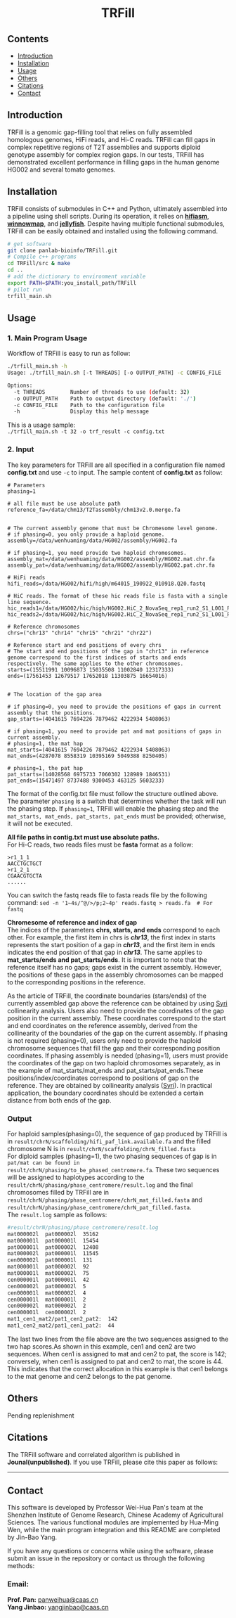 # <center>TRFill</center>

## Contents
- [Introduction](#introduction)
- [Installation](#installation)
- [Usage](#usage)
- [Others](#others)
- [Citations](#citations)
- [Contact](#contact)

## Introduction
TRFill is a genomic gap-filling tool that relies on fully assembled homologous genomes, HiFi reads, and Hi-C reads. TRFill can fill gaps in complex repetitive regions of T2T assemblies and supports diploid genotype assembly for complex region gaps. In our tests, TRFill has demonstrated excellent performance in filling gaps in the human genome HG002 and several tomato genomes.

## Installation
TRFill consists of submodules in C++ and Python, ultimately assembled into a pipeline using shell scripts. During its operation, it relies on **[hifiasm](https://github.com/chhylp123/hifiasm.git)**, **[winnowmap](https://github.com/marbl/Winnowmap.git)**, and **[jellyfish](https://github.com/gmarcais/Jellyfish.git)**. Despite having multiple functional submodules, TRFill can be easily obtained and installed using the following command.  

```sh
# get software
git clone panlab-bioinfo/TRFill.git
# Compile c++ programs 
cd TRFill/src & make
cd ..
# add the dictionary to environment variable
export PATH=$PATH:you_install_path/TRFill
# pilot run
trfill_main.sh
```

## Usage
### 1. Main Program Usage  

Workflow of TRFill is easy to run as follow:  

```sh
./trfill_main.sh -h
Usage: ./trfill_main.sh [-t THREADS] [-o OUTPUT_PATH] -c CONFIG_FILE

Options:
  -t THREADS        Number of threads to use (default: 32)
  -o OUTPUT_PATH    Path to output directory (default: './')
  -c CONFIG_FILE    Path to the configuration file
  -h                Display this help message
```

This is a usage sample:  
`./trfill_main.sh -t 32 -o trf_result -c config.txt`  


### 2. Input
The key parameters for TRFill are all specified in a configuration file named **config.txt** and use `-c` to input. The sample content of **config.txt** as follow:

```  
# Parameters
phasing=1

# all file must be use absolute path
reference_fa=/data/chm13/T2Tassembly/chm13v2.0.merge.fa


# The current assembly genome that must be Chromesome level genome. 
# if phasing=0, you only provide a haploid genome.
assembly=/data/wenhuaming/data/HG002/assembly/HG002.fa

# if phasing=1, you need provide two haploid chromosomes.
assembly_mat=/data/wenhuaming/data/HG002/assembly/HG002.mat.chr.fa
assembly_pat=/data/wenhuaming/data/HG002/assembly/HG002.pat.chr.fa

# HiFi reads
hifi_reads=/data/HG002/hifi/high/m64015_190922_010918.Q20.fastq 

# HiC reads. The format of these hic reads file is fasta with a single line sequence.
hic_reads1=/data/HG002/hic/high/HG002.HiC_2_NovaSeq_rep1_run2_S1_L001_R1_001.fasta
hic_reads2=/data/HG002/hic/high/HG002.HiC_2_NovaSeq_rep1_run2_S1_L001_R2_001.fasta

# Reference chromosomes
chrs=("chr13" "chr14" "chr15" "chr21" "chr22")

# Reference start and end positions of every chrs
# The start and end positions of the gap in "chr13" in reference genome correspond to the first indices of starts and ends respectively. The same applies to the other chromosomes. 
starts=(15511991 10096873 15035508 11002840 12317333)
ends=(17561453 12679517 17652018 11303875 16654016)


# The location of the gap area

# if phasing=0, you need to provide the positions of gaps in current assembly that the positions.
gap_starts=(4041615 7694226 7879462 4222934 5408063)

# if phasing=1, you need to provide pat and mat positions of gaps in current assembly.
# phasing=1, the mat hap
mat_starts=(4041615 7694226 7879462 4222934 5408063)
mat_ends=(4287078 8558319 10395169 5049388 8250405)

# phasing=1, the pat hap
pat_starts=(14028568 6975733 7060302 128989 1846531)
pat_ends=(15471497 8737488 9300453 463125 5603233)
```  

The format of the config.txt file must follow the structure outlined above. The parameter `phasing` is a switch that determines whether the task will run the phasing step. If `phasing=1`, TRFill will enable the phasing step and the `mat_starts, mat_ends, pat_starts, pat_ends` must be provided; otherwise, it will not be executed. 

**All file paths in contig.txt must use absolute paths.**  
For Hi-C reads, two reads files must be **fasta** format as a follow:

```
>r1_1_1
AACCTGCTGCT
>r1_2_1
CGAACGTGCTA
......
```
You can switch the fastq reads file to fasta reads file by the following command:
`sed -n '1~4s/^@/>/p;2~4p' reads.fastq > reads.fa  # For fastq`

**Chromesome of reference and index of gap**  
The indices of the parameters **chrs, starts, and ends** correspond to each other. For example, the first item in chrs is ***chr13***, the first index in starts represents the start position of a gap in ***chr13***, and the first item in ends indicates the end position of that gap in ***chr13***. The same applies to **mat_starts/ends and pat_starts/ends**. It is important to note that the reference itself has no gaps; gaps exist in the current assembly. However, the positions of these gaps in the assembly chromosomes can be mapped to the corresponding positions in the reference. 

As the article of TRFill, the coordinate boundaries (stars/ends) of the currently assembled gap above the reference can be obtained by using [Syri](https://github.com/schneebergerlab/syri.git) collinearity analysis. Users also need to provide the coordinates of the gap position in the current assembly. These coordinates correspond to the start and end coordinates on the reference assembly, derived from the collinearity of the boundaries of the gap on the current assembly. If phasing is not required (phasing=0), users only need to provide the haploid chromosome sequences that fill the gap and their corresponding position coordinates. If phasing assembly is needed (phasing=1), users must provide the coordinates of the gap on two haploid chromosomes separately, as in the example of mat_starts/mat_ends and pat_starts/pat_ends.These positions/index/coordinates correspond to positions of gap on the reference. They are obtained by collinearity analysis ([Syri](https://github.com/schneebergerlab/syri.git)). In practical application, the boundary coordinates should be extended a certain distance from both ends of the gap.

### Output
For haploid samples(phasing=0), the sequence of gap produced by TRFill is in `result/chrN/scaffolding/hifi_paf_link.available.fa` and the filled chromosome N is in `result/chrN/scaffolding/chrN_filled.fasta`  
For diploid samples (phasing=1), the two phasing sequences of gap is in `pat/mat can be found in result/chrN/phasing/to_be_phased_centromere.fa`. These two sequences will be assigned to haplotypes according to the `result/chrN/phasing/phase_centromere/result.log` and the final chromosomes filled by TRFill are in `result/chrN/phasing/phase_centromere/chrN_mat_filled.fasta` and `result/chrN/phasing/phase_centromere/chrN_pat_filled.fasta`.  
The `result.log` sample as follows:  

```sh
#result/chrN/phasing/phase_centromere/result.log
mat000002l	pat000002l	35162
mat000001l	pat000001l	15454
pat000001l	pat000002l	12408
mat000002l	pat000001l	11545
cen000002l	pat000001l	131
mat000001l	pat000002l	92
mat000001l	mat000002l	75
cen000001l	pat000001l	42
cen000002l	pat000002l	5
cen000001l	mat000002l	4
cen000001l	mat000001l	2
cen000002l	mat000002l	2
cen000001l	cen000002l	2
mat1_cen1_mat2/pat1_cen2_pat2:	142
mat1_cen2_mat2/pat1_cen1_pat2:	44

``` 

The last two lines from the file above are the two sequences assigned to the two hap scores.As shown in this example, cen1 and cen2 are two sequences. When cen1 is assigned to mat and cen2 to pat, the score is 142; conversely, when cen1 is assigned to pat and cen2 to mat, the score is 44. This indicates that the correct allocation in this example is that cen1 belongs to the mat genome and cen2 belongs to the pat genome.


## Others
Pending replenishment

## Citations
The TRFill software and correlated algorithm is published in **Jounal(unpublished)**. If you use TRFill, please cite this paper as follows:
****************************************

## Contact
This software is developed by Professor Wei-Hua Pan's team at the Shenzhen Institute of Genome Research, Chinese Academy of Agricultural Sciences. The various functional modules are implemented by Hua-Ming Wen, while the main program integration and this README are completed by Jin-Bao Yang.

If you have any questions or concerns while using the software, please submit an issue in the repository or contact us through the following methods:

### Email:  

**Prof. Pan:**  panweihua@caas.cn  
**Yang Jinbao:**  yangjinbao@caas.cn
